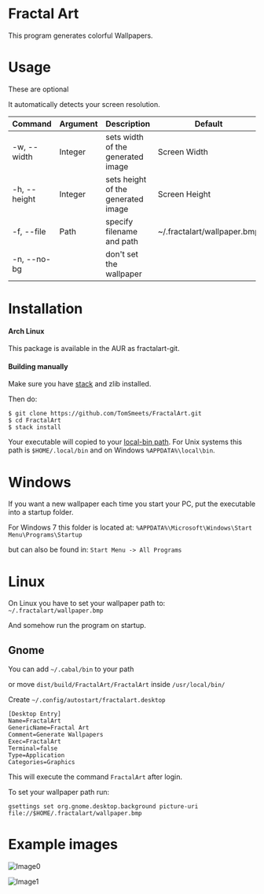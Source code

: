 Fractal Art
=============
This program generates colorful Wallpapers.

# Usage
These are optional

It automatically detects your screen resolution.

| Command      | Argument |  Description                                | Default                       |
|--------------|----------|---------------------------------------------|-------------------------------|
| -w, --width  | Integer  | sets width of the generated image           | Screen Width                  |
| -h, --height | Integer  | sets height of the generated image          | Screen Height                 |
| -f, --file   | Path     | specify filename and path                   |  ~/.fractalart/wallpaper.bmp  |
| -n, --no-bg  |          | don't set the wallpaper                     |                               |

# Installation

#### Arch Linux
This package is available in the AUR as fractalart-git. 

#### Building manually
Make sure you have [stack](http://docs.haskellstack.org/en/stable/install_and_upgrade/) and zlib installed.

Then do:
```shell
$ git clone https://github.com/TomSmeets/FractalArt.git
$ cd FractalArt
$ stack install
```

Your executable will copied to your [local-bin path](http://docs.haskellstack.org/en/stable/install_and_upgrade/#path).
For Unix systems this path is `$HOME/.local/bin` and on Windows `%APPDATA%\local\bin`.

# Windows
If you want a new wallpaper each time you start your PC,
put the executable into a startup folder.

For Windows 7 this folder is located at:
`%APPDATA%\Microsoft\Windows\Start Menu\Programs\Startup`

but can also be found in: `Start Menu -> All Programs`

# Linux
On Linux you have to set your wallpaper path to: `~/.fractalart/wallpaper.bmp`

And somehow run the program on startup.

## Gnome
You can add `~/.cabal/bin` to your path

or move `dist/build/FractalArt/FractalArt` inside `/usr/local/bin/`


Create `~/.config/autostart/fractalart.desktop` 

```
[Desktop Entry]
Name=FractalArt
GenericName=Fractal Art
Comment=Generate Wallpapers
Exec=FractalArt
Terminal=false
Type=Application
Categories=Graphics
```

This will execute the command `FractalArt` after login.

To set your wallpaper path run:

`gsettings set org.gnome.desktop.background picture-uri file://$HOME/.fractalart/wallpaper.bmp`

# Example images
![Image0](examples/image0.bmp?raw=true)

![Image1](examples/image1.bmp?raw=true)
